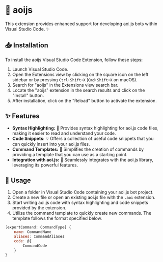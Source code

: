 # 🌟 aoijs

This extension provides enhanced support for developing aoi.js bots within Visual Studio Code. ✨

## 📥 Installation

To install the aoijs Visual Studio Code Extension, follow these steps:

1. Launch Visual Studio Code.
2. Open the Extensions view by clicking on the square icon on the left sidebar or by pressing `Ctrl+Shift+X` (`Cmd+Shift+X` on macOS).
3. Search for "aoijs" in the Extensions view search bar.
4. Locate the "aoijs" extension in the search results and click on the "Install" button.
5. After installation, click on the "Reload" button to activate the extension.

## ✨ Features

- **Syntax Highlighting:** 🌈 Provides syntax highlighting for aoi.js code files, making it easier to read and understand your code.
- **Code Snippets:** 💡 Offers a collection of useful code snippets that you can quickly insert into your aoi.js files.
- **Command Templates:** 📝 Simplifies the creation of commands by providing a template that you can use as a starting point.
- **Integration with aoi.js:** 🔧 Seamlessly integrates with the aoi.js library, leveraging its powerful features.

## 🚀 Usage

1. Open a folder in Visual Studio Code containing your aoi.js bot project.
2. Create a new file or open an existing aoi.js file with the `.aoi` extension.
3. Start writing aoi.js code with syntax highlighting and code snippets provided by the extension.
4. Utilize the command template to quickly create new commands. The template follows the format specified below:

```javascript
[exportCommand: CommandType] {
    name: CommandName
    aliases: CommandAliases
    code: @{
        CommandCode
    }
}
```
